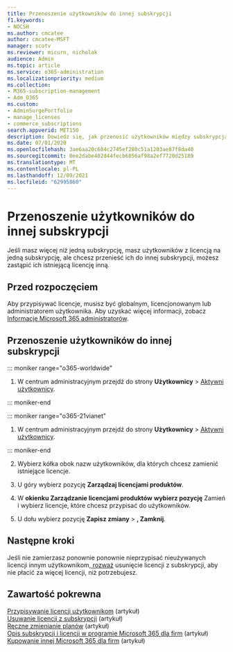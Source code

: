 ```yaml
---
title: Przenoszenie użytkowników do innej subskrypcji
f1.keywords:
- NOCSH
ms.author: cmcatee
author: cmcatee-MSFT
manager: scotv
ms.reviewer: micurn, nicholak
audience: Admin
ms.topic: article
ms.service: o365-administration
ms.localizationpriority: medium
ms.collection:
- M365-subscription-management
- Adm_O365
ms.custom:
- AdminSurgePortfolio
- manage_licenses
- commerce_subscriptions
search.appverid: MET150
description: Dowiedz się, jak przenosić użytkowników między subskrypcjami.
ms.date: 07/01/2020
ms.openlocfilehash: 3ae6aa20c684c2745ef280c51a1203ae87f8da40
ms.sourcegitcommit: 0ee2dabe402d44fecb6856af98a2ef7720d25189
ms.translationtype: MT
ms.contentlocale: pl-PL
ms.lasthandoff: 12/09/2021
ms.locfileid: "62995860"
---
```

# <a name="move-users-to-a-different-subscription"></a>Przenoszenie użytkowników do innej subskrypcji

Jeśli masz więcej niż jedną subskrypcję, masz użytkowników z licencją na jedną subskrypcję, ale chcesz przenieść ich do innej subskrypcji, możesz zastąpić ich istniejącą licencję inną.

## <a name="before-you-begin"></a>Przed rozpoczęciem

Aby przypisywać licencje, musisz być globalnym, licencjonowanym lub administratorem użytkownika. Aby uzyskać więcej informacji, zobacz [Informacje Microsoft 365 administratorów](../../admin/add-users/about-admin-roles.md).

## <a name="move-users-to-a-different-subscription"></a>Przenoszenie użytkowników do innej subskrypcji

::: moniker range="o365-worldwide"

1. W centrum administracyjnym przejdź do strony **Użytkownicy** \> <a href="https://go.microsoft.com/fwlink/p/?linkid=834822" target="_blank">Aktywni użytkownicy</a>.

::: moniker-end

::: moniker range="o365-21vianet"

 1. W centrum administracyjnym przejdź do strony **Użytkownicy** \> <a href="https://go.microsoft.com/fwlink/p/?linkid=850628" target="_blank">Aktywni użytkownicy</a>.

::: moniker-end

2. Wybierz kółka obok nazw użytkowników, dla których chcesz zamienić istniejące licencje.

3. U góry wybierz pozycję **Zarządzaj licencjami produktów**.

4. W **okienku Zarządzanie licencjami produktów** **wybierz pozycję**  Zamień i wybierz licencje, które chcesz przypisać do użytkowników.

5. U dołu wybierz pozycję **Zapisz zmiany** \> **, Zamknij**.

## <a name="next-steps"></a>Następne kroki

Jeśli nie zamierzasz ponownie ponownie nieprzypisać nieużywanych licencji innym użytkownikom[, rozważ](../../managed-desktop/get-started/assign-licenses.md) usunięcie licencji z [](../../commerce/licenses/buy-licenses.md) subskrypcji, aby nie płacić za więcej licencji, niż potrzebujesz.

## <a name="related-content"></a>Zawartość pokrewna

[Przypisywanie licencji użytkownikom](../../admin/manage/assign-licenses-to-users.md) (artykuł)\
[Usuwanie licencji z subskrypcji](../licenses/buy-licenses.md) (artykuł)\
[Ręczne zmienianie planów](change-plans-manually.md) (artykuł)\
[Opis subskrypcji i licencji w programie Microsoft 365 dla firm](../licenses/subscriptions-and-licenses.md) (artykuł)\
[Kupowanie innej Microsoft 365 dla firm](../try-or-buy-microsoft-365.md) (artykuł)
